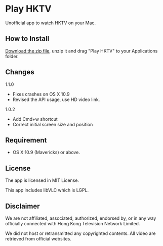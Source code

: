 Play HKTV
=========

Unofficial app to watch HKTV on your Mac.

How to Install
--------------

[Download the zip file](https://www.dropbox.com/s/j5uffv7m8uq8a74/Play%20HKTV_1.1.0.zip?dl=0?dl=1), unzip it and drag "Play HKTV" to your Applications folder. 

Changes
-------

1.1.0

- Fixes crashes on OS X 10.9
- Revised the API usage, use HD video link.

1.0.2

- Add Cmd+w shortcut
- Correct initial screen size and position

Requirement
-----------

- OS X 10.9 (Mavericks) or above.

License
-------

The app is licensed in MIT License. 

This app includes libVLC which is LGPL.

Disclaimer
----------

We are not affiliated, associated, authorized, endorsed by, or in any way officially connected with Hong Kong Television Network Limited.

We did not host or retransmitted any copyrighted contents. All video are retrieved from official websites.
